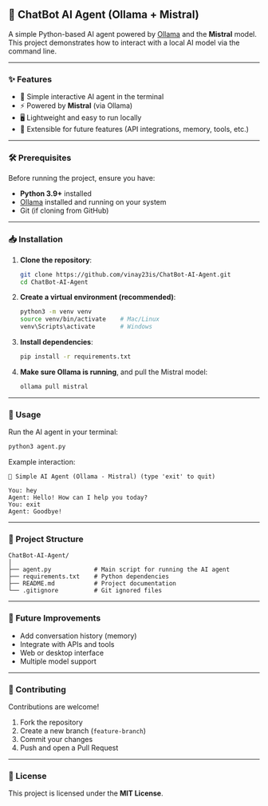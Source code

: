 

## 🤖 ChatBot AI Agent (Ollama + Mistral)

A simple Python-based AI agent powered by [Ollama](https://ollama.ai) and the **Mistral** model. This project demonstrates how to interact with a local AI model via the command line.

---

### ✨ Features

* 💬 Simple interactive AI agent in the terminal
* ⚡ Powered by **Mistral** (via Ollama)
* 🖥 Lightweight and easy to run locally
* 🔑 Extensible for future features (API integrations, memory, tools, etc.)

---

### 🛠 Prerequisites

Before running the project, ensure you have:

* **Python 3.9+** installed
* [Ollama](https://ollama.ai) installed and running on your system
* Git (if cloning from GitHub)

---

### 📥 Installation

1. **Clone the repository**:

   ```bash
   git clone https://github.com/vinay23is/ChatBot-AI-Agent.git
   cd ChatBot-AI-Agent
   ```

2. **Create a virtual environment (recommended)**:

   ```bash
   python3 -m venv venv
   source venv/bin/activate    # Mac/Linux
   venv\Scripts\activate       # Windows
   ```

3. **Install dependencies**:

   ```bash
   pip install -r requirements.txt
   ```

4. **Make sure Ollama is running**, and pull the Mistral model:

   ```bash
   ollama pull mistral
   ```

---

### 🚀 Usage

Run the AI agent in your terminal:

```bash
python3 agent.py
```

Example interaction:

```
🤖 Simple AI Agent (Ollama - Mistral) (type 'exit' to quit)

You: hey
Agent: Hello! How can I help you today?
You: exit
Agent: Goodbye!
```

---

### 📂 Project Structure

```
ChatBot-AI-Agent/
│
├── agent.py            # Main script for running the AI agent
├── requirements.txt    # Python dependencies
├── README.md           # Project documentation
└── .gitignore          # Git ignored files
```

---

### 🔮 Future Improvements

* Add conversation history (memory)
* Integrate with APIs and tools
* Web or desktop interface
* Multiple model support

---

### 🤝 Contributing

Contributions are welcome!

1. Fork the repository
2. Create a new branch (`feature-branch`)
3. Commit your changes
4. Push and open a Pull Request

---

### 📜 License

This project is licensed under the **MIT License**.




